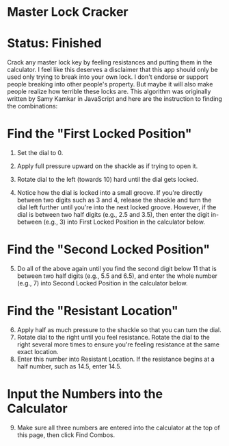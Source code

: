 # Master Lock Cracker

# Status: Finished

Crack any master lock key by feeling resistances and putting them in the calculator. I feel like this deserves a disclaimer that this app should only be used only trying to break into your own lock. I don't endorse or support people breaking into other people's property. But maybe it will also make people realize how terrible these locks are. This algorithm was originally written by Samy Kamkar in JavaScript and here are the instruction to finding the combinations:

# Find the "First Locked Position"

1. Set the dial to 0.

2. Apply full pressure upward on the shackle as if trying to open it.

3. Rotate dial to the left (towards 10) hard until the dial gets locked.

4. Notice how the dial is locked into a small groove. If you're directly between two digits such as 3 and 4, release the shackle and turn the dial left further until you're into the next locked groove. However, if the dial is between two half digits (e.g., 2.5 and 3.5), then enter the digit in-between (e.g., 3) into First Locked Position in the calculator below.

# Find the "Second Locked Position"

5. Do all of the above again until you find the second digit below 11 that is between two half digits (e.g., 5.5 and 6.5), and enter the whole number (e.g., 7) into Second Locked Position in the calculator below.

# Find the "Resistant Location"

6. Apply half as much pressure to the shackle so that you can turn the dial.
7. Rotate dial to the right until you feel resistance. Rotate the dial to the right several more times to ensure you're feeling resistance at the same exact location.
8. Enter this number into Resistant Location. If the resistance begins at a half number, such as 14.5, enter 14.5.

# Input the Numbers into the Calculator

9. Make sure all three numbers are entered into the calculator at the top of this page, then click Find Combos.
